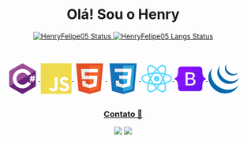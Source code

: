 <h1 align="center">Olá! Sou o Henry</h1>

<div align="center">
  <a href="https://github.com/HenryFelipe05">
  <img height="180em" src="https://github-readme-stats.vercel.app/api?username=HenryFelipe05&show_icons=true&theme=dark" alt="HenryFelipe05 Status"/>
  <img height="180em" src="https://github-readme-stats.vercel.app/api/top-langs?username=HenryFelipe05&show_icons=true&locale=en&layout=compact&theme=dark" alt="HenryFelipe05 Langs Status"/>
</div>

##

<div align="center"><br>
      <img align="center" alt="Csharp" height="64" src="https://raw.githubusercontent.com/devicons/devicon/master/icons/csharp/csharp-original.svg">
      <img align="center" alt="Js" height="64" src="https://raw.githubusercontent.com/devicons/devicon/master/icons/javascript/javascript-plain.svg">
      <img align="center" alt="HTML" height="64" src="https://raw.githubusercontent.com/devicons/devicon/master/icons/html5/html5-original.svg">
      <img align="center" alt="CSS" height="64" src="https://raw.githubusercontent.com/devicons/devicon/master/icons/css3/css3-original.svg">
      <img align="center" alt="React" height="64" src="https://raw.githubusercontent.com/devicons/devicon/master/icons/react/react-original.svg"> 
      <img align="center" alt="React" height="64" src="https://raw.githubusercontent.com/devicons/devicon/master/icons/bootstrap/bootstrap-original.svg"> 
      <img align="center" alt="React" height="64" src="https://raw.githubusercontent.com/devicons/devicon/master/icons/jquery/jquery-original.svg"> 
</div>

##

<h3 align="center">Contato 📧</h3>
<div align="center">
      <a href="mailto:henry.oliveira11@etec.sp.gov.br"><img src="https://img.shields.io/badge/-Email-%23333?style=for-the-badge&logoColor=white" target="_blank"></a>
      <a href="https://www.linkedin.com/in/henry-felipe-bense-739644293/" target="_blank"><img src="https://img.shields.io/badge/-LinkedIn-%230077B5?style=for-the-badge&logo=linkedin&logoColor=white" target="_blank"></a> 
</div>



